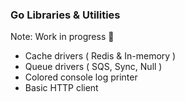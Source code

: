### Go Libraries & Utilities

Note: Work in progress 🚀

* Cache drivers ( Redis & In-memory )
* Queue drivers ( SQS, Sync, Null )
* Colored console log printer
* Basic HTTP client
